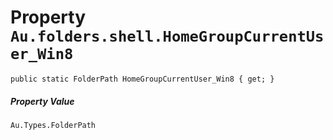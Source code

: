 # Property `Au.folders.shell.HomeGroupCurrentUser_Win8`

```
public static FolderPath HomeGroupCurrentUser_Win8 { get; }
```

##### Property Value

`Au.Types.FolderPath`